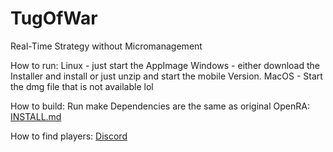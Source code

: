 # TugOfWar
Real-Time Strategy without Micromanagement

How to run:
Linux - just start the AppImage
Windows - either download the Installer and install or just unzip and start the mobile Version.
MacOS - Start the dmg file that is not available lol

How to build:
Run make
Dependencies are the same as original OpenRA: [INSTALL.md](https://github.com/OpenRA/OpenRA/blob/bleed/INSTALL.md)

How to find players:
[Discord](https://discord.gg/yPA3aKe)
